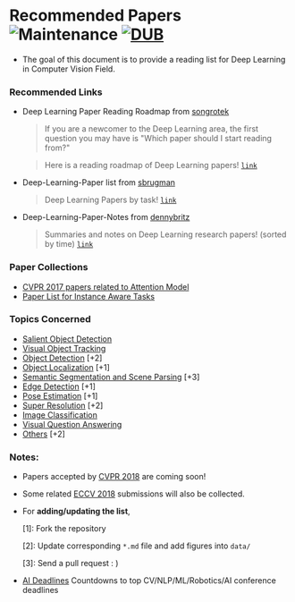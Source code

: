 # Recommended Papers ![Maintenance](https://img.shields.io/badge/maintained-yes-brightgreen.svg) [![DUB](https://img.shields.io/badge/MIT-license-brightgreen.svg)](LICENSE)
- The goal of this document is to provide a reading list for Deep Learning in Computer Vision Field.

### Recommended Links

- Deep Learning Paper Reading Roadmap from [songrotek](https://github.com/songrotek)
  >If you are a newcomer to the Deep Learning area, the first question you may have is "Which paper should I start reading from?"

  >Here is a reading roadmap of Deep Learning papers! [`link`](https://github.com/songrotek/Deep-Learning-Papers-Reading-Roadmap)

- Deep-Learning-Paper list from [sbrugman](https://github.com/sbrugman)  
  >Deep Learning Papers by task! [`link`](https://github.com/sbrugman/deep-learning-papers)

- Deep-Learning-Paper-Notes from [dennybritz](https://github.com/dennybritz)  
  >Summaries and notes on Deep Learning research papers! (sorted by time) [`link`](https://github.com/dennybritz/deeplearning-papernotes)
  
### Paper Collections
- [CVPR 2017 papers related to Attention Model](CVPR2017-Attention-model/README.md)
- [Paper List for Instance Aware Tasks](Instance-Aware-Paper-List/README.md)

### Topics Concerned
- [Salient Object Detection](01-Salient-Object-Detection.md)
- [Visual Object Tracking](02-Visual-Object-Tracking.md)
- [Object Detection](03-Object-Detection.md) [+2]
- [Object Localization](04-Object-Localization.md) [+1]
- [Semantic Segmentation and Scene Parsing](05-Semantic-Segmentation-and-Scene-Parsing.md) [+3]
- [Edge Detection](06-Edge-Detection.md) [+1]
- [Pose Estimation](07-Pose-Estimation.md) [+1]
- [Super Resolution](08-Super-Resolution.md) [+2]
- [Image Classification](09-Image-Classification.md)
- [Visual Question Answering](10-Visual-Question-Answering.md)
- [Others](11-Others.md) [+2]

### Notes: 

- Papers accepted by [CVPR 2018](http://cvpr2018.thecvf.com/) are coming soon!

- Some related [ECCV 2018](https://eccv2018.org/) submissions will also be collected.

- For __adding/updating the list__,

	[1]: Fork the repository
	
	[2]: Update corresponding `*.md` file and add figures into `data/`
	
	[3]: Send a pull request : )
	
- [AI Deadlines](https://aideadlin.es/) Countdowns to top CV/NLP/ML/Robotics/AI conference deadlines 
